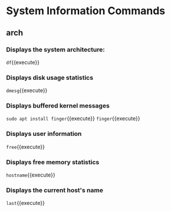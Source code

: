 # System Information Commands


## arch

### Displays the system architecture:


`df`{{execute}}

### Displays disk usage statistics

`dmesg`{{execute}}

### Displays buffered kernel messages

`sudo apt install finger`{{execute}}
`finger`{{execute}}

### Displays user information

`free`{{execute}}

### Displays free memory statistics

`hostname`{{execute}}

### Displays the current host's name

`last`{{execute}}
